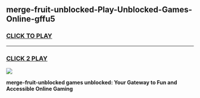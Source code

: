 
## merge-fruit-unblocked-Play-Unblocked-Games-Online-gffu5
<h3>
<a href="https://premium76.site?title=merge-fruit-unblocked&ref=25A">CLICK TO PLAY</a></h3>
<hr>

<h3>
<a href="https://premium76.site?title=merge-fruit-unblocked&ref=25A">CLICK 2 PLAY</a>
  
</h3>

<a href="https://premium76.site?title=merge-fruit-unblocked&ref=25A"><img src="https://clearcache.store/games.png"></a>


**merge-fruit-unblocked games unblocked: Your Gateway to Fun and Accessible Online Gaming**
